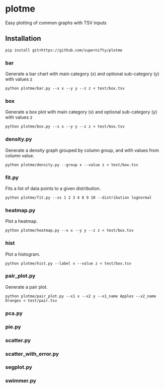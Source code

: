 # plotme

Easy plotting of common graphs with TSV inputs

## Installation
```
pip install git+https://github.com/supernifty/plotme
```


### bar
Generate a bar chart with main category (x) and optional sub-category (y) with values z

```
python plotme/bar.py --x x --y y --z z < test/box.tsv
```

### box
Generate a box plot with main category (x) and optional sub-category (y) with values z

```
python plotme/box.py --x x --y y --z z < test/box.tsv
```

### density.py
Generate a density graph grouped by column group, and with values from column value.

```
python plotme/density.py --group x --value z < test/box.tsv
```

### fit.py
Fits a list of data points to a given distribution.

```
python plotme/fit.py --xs 1 2 3 4 8 9 10 --distribution lognormal
```

### heatmap.py
Plot a heatmap.

```
python plotme/heatmap.py --x x --y y --z z < test/box.tsv
```

### hist
Plot a histogram.

```
python plotme/hist.py --label x --value z < test/box.tsv
```

### pair_plot.py
Generate a pair plot.

```
python plotme/pair_plot.py --x1 x --x2 y --x1_name Apples --x2_name Oranges < test/pair.tsv
```

### pca.py

### pie.py

### scatter.py

### scatter_with_error.py

### segplot.py

### swimmer.py
